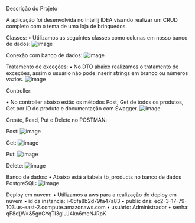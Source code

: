 Descrição do Projeto

A aplicação foi desenvolvida no Intellij IDEA visando realizar um CRUD completo com o tema de uma loja de brinquedos.

Classes:
•	Utilizamos as seguintes classes como colunas em nosso banco de dados:
 ![image](https://github.com/user-attachments/assets/f01d7bac-3bd6-4443-a749-b393d054c3d7)



Conexão com banco de dados:
![image](https://github.com/user-attachments/assets/74f24353-8896-4bb1-8661-ae3d5e546eb5)

 


Tratamento de exceções:
•	No DTO abaixo realizamos o tratamento de exceções, assim o usuário não pode inserir strings em branco ou números vazios.
 ![image](https://github.com/user-attachments/assets/7763a623-8248-414e-8f23-32a0d29985dc)


Controller:

•	No controller abaixo estão os métodos Post, Get de todos os produtos, Get por ID do produto e documentação com Swagger.
 ![image](https://github.com/user-attachments/assets/23cee016-9f7c-471c-ae5b-4f7c14a1b753)


Create, Read, Put e Delete no POSTMAN: 

Post:
![image](https://github.com/user-attachments/assets/5d2a7658-d862-4da9-8d2d-6825b036f484)

 

Get:
 ![image](https://github.com/user-attachments/assets/f5985af2-a7d3-4838-9e89-b3a2015d6caa)


Put: 
 ![image](https://github.com/user-attachments/assets/13b853d6-2415-4c52-a0aa-2e5d33acb733)


Delete:
![image](https://github.com/user-attachments/assets/626ec893-7fd3-4c74-a611-d83e0989f6cd)

 


Banco de dados:
•	Abaixo está a tabela tb_products no banco de dados PostgreSQL:
 ![image](https://github.com/user-attachments/assets/d26dfb64-6b3f-490d-96ca-c2f231fae004)



Deploy em nuvem:
•	Utilizamos a aws para a realização do deploy em nuvem
•	id da instancia: i-05fa8b2d79fa47a83
•	public dns: ec2-3-17-79-103.us-east-2.compute.amazonaws.com
•	usuário: Administrador
•	senha: qF8d(W=&5gnGYqTl3gIJJ4kn6meNJRpK






